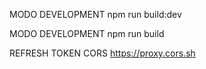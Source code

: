 MODO DEVELOPMENT
npm run build:dev

MODO DEVELOPMENT
npm run build

REFRESH TOKEN CORS
https://proxy.cors.sh